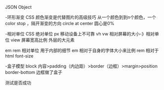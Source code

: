 
JSON Object

-环形渐变
CSS 颜色渐变是代替图片的高级技巧
从一个颜色到到n个颜色，一个color stop ，隔开渐变的方向 circle at center 圆心是0%

-相对单位
CSS 绝对单位 px 移动设备上不可靠 
vh vw 相对屏幕的大小-》相对单位 view 屏幕宽高比例 外层的大元素

em rem 相对单位 用于内部的细节
em 相对于自身的字体大小来比例
rem 相对于html font-size

-盒子模型
  block 内容>padding（内边距）>border（边框）>margin>position
  border-bottom 边框做了盒子

  测试是否成功